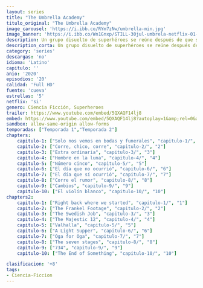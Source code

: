 ```yaml
---
layout: series
title: "The Umbrella Academy"
titulo_original: "The Umbrella Academy"
image_carousel: 'https://i.ibb.co/RYm7zNw/umbrella-min.jpg'
image_banner: 'https://i.ibb.co/Wn1Gnxp/STILL-30jul-umbrela-netflix-01-min.jpg'
description: Un grupo disuelto de superhéroes se reúne después de que su padre adoptivo, quien los entrenó para salvar el mundo, muere.
description_corta: Un grupo disuelto de superhéroes se reúne después de que su padre adoptivo, quien los entrenó para salvar el mundo, muere.
category: 'series'
descargas: 'no'
idioma: 'Latino'
capitulo: ''
anio: '2020'
episodios: '20'
calidad: 'Full HD'
fuente: 'cueva'
estrellas: '5'
netflix: 'si'
genero: Ciencia Ficción, Superheroes
trailer: https://www.youtube.com/embed/5QXAQF14lj8
embed: https://www.youtube.com/embed/5QXAQF14lj8?autoplay=1&amp;rel=0&amp;hd=1&border=0&wmode=opaque&enablejsapi=1&modestbranding=1&controls=1&showinfo=0
sandbox: allow-same-origin allow-forms 
temporadas: ["Temporada 1","Temporada 2"]
chapters:
    capitulo-1: ["Solo nos vemos en bodas y funerales", "capitulo-1/", "1"]
    capitulo-2: ["Corre, chico, corre", "capitulo-2/", "2"]
    capitulo-3: ["Extra ordinaria", "capitulo-3/", "3"]
    capitulo-4: ["Hombre en la luna", "capitulo-4/", "4"]
    capitulo-5: ["Número cinco", "capitulo-5/", "5"]
    capitulo-6: ["El día que no ocurrió", "capitulo-6/", "6"]
    capitulo-7: ["El día que sí ocurrió", "capitulo-7/", "7"]
    capitulo-8: ["Corre el rumor", "capitulo-8/", "8"]
    capitulo-9: ["Cambios", "capitulo-9/", "9"]
    capitulo-10: ["El violín blanco", "capitulo-10/", "10"]
chapters2:
    capitulo-1: ["Right back where we started", "capitulo-1/", "1"]
    capitulo-2: ["The Frankel Footage", "capitulo-2/", "2"]
    capitulo-3: ["The Swedish Job", "capitulo-3/", "3"]
    capitulo-4: ["The Majestic 12", "capitulo-4/", "4"]
    capitulo-5: ["Valhalla", "capitulo-5/", "5"]
    capitulo-6: ["A Light Supper", "capitulo-6/", "6"]
    capitulo-7: ["Oga for Oga", "capitulo-7/", "7"]
    capitulo-8: ["The seven stages", "capitulo-8/", "8"]
    capitulo-9: ["734", "capitulo-9/", "9"]
    capitulo-10: ["The End of Something", "capitulo-10/", "10"]

clasificacion: '+8'
tags:
- Ciencia-Ficcion
---
```












